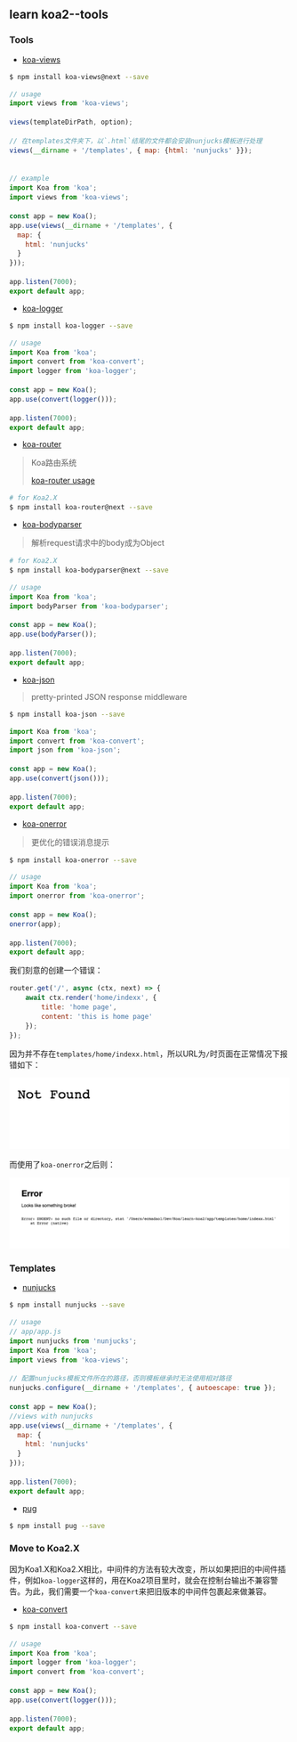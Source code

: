 ## learn koa2--tools

### Tools

- [koa-views](https://github.com/queckezz/koa-views/)

```bash
$ npm install koa-views@next --save
```

```javascript
// usage
import views from 'koa-views';

views(templateDirPath, option);

// 在templates文件夹下，以`.html`结尾的文件都会安装nunjucks模板进行处理
views(__dirname + '/templates', { map: {html: 'nunjucks' }});


// example
import Koa from 'koa';
import views from 'koa-views';

const app = new Koa();
app.use(views(__dirname + '/templates', {
  map: {
    html: 'nunjucks'
  }
}));

app.listen(7000);
export default app;
```

- [koa-logger](https://github.com/koajs/logger)

```bash
$ npm install koa-logger --save
```

```javascript
// usage
import Koa from 'koa';
import convert from 'koa-convert';
import logger from 'koa-logger';

const app = new Koa();
app.use(convert(logger()));

app.listen(7000);
export default app;
```

- [koa-router](https://github.com/alexmingoia/koa-router/tree/master)

> Koa路由系统
> 
> [koa-router usage](https://github.com/ecmadao/Coding-Guide/blob/master/Notes/NodeJS/KOA/learn%20koa2--router.md)

```bash
# for Koa2.X
$ npm install koa-router@next --save
```

- [koa-bodyparser](https://github.com/koajs/bodyparser)

> 解析request请求中的body成为Object

```bash
# for Koa2.X
$ npm install koa-bodyparser@next --save
```

```javascript
// usage
import Koa from 'koa';
import bodyParser from 'koa-bodyparser';

const app = new Koa();
app.use(bodyParser());

app.listen(7000);
export default app;
```

- [koa-json](https://github.com/koajs/json)

> pretty-printed JSON response middleware

```bash
$ npm install koa-json --save
```

```javascript
import Koa from 'koa';
import convert from 'koa-convert';
import json from 'koa-json';

const app = new Koa();
app.use(convert(json()));

app.listen(7000);
export default app;
```

- [koa-onerror]()

> 更优化的错误消息提示

```bash
$ npm install koa-onerror --save
```

```javascript
// usage
import Koa from 'koa';
import onerror from 'koa-onerror';

const app = new Koa();
onerror(app);

app.listen(7000);
export default app;
```

我们刻意的创建一个错误：

```javascript
router.get('/', async (ctx, next) => {
    await ctx.render('home/indexx', {
        title: 'home page',
        content: 'this is home page'
    });
});
```

因为并不存在`templates/home/indexx.html`，所以URL为`/`时页面在正常情况下报错如下：

![without koa-onerror](../../../image/koa/without-koa-onerror.png)

而使用了`koa-onerror`之后则：

![with koa-onerror](../../../image/koa/with-koa-onerror.png)

### Templates

- [nunjucks](https://github.com/mozilla/nunjucks)

```bash
$ npm install nunjucks --save
```

```javascript
// usage
// app/app.js
import nunjucks from 'nunjucks';
import Koa from 'koa';
import views from 'koa-views';

// 配置nunjucks模板文件所在的路径，否则模板继承时无法使用相对路径
nunjucks.configure(__dirname + '/templates', { autoescape: true });

const app = new Koa();
//views with nunjucks
app.use(views(__dirname + '/templates', {
  map: {
    html: 'nunjucks'
  }
}));

app.listen(7000);
export default app;
```

- [pug](https://github.com/pugjs/pug)

```bash
$ npm install pug --save
```

### Move to Koa2.X

因为Koa1.X和Koa2.X相比，中间件的方法有较大改变，所以如果把旧的中间件插件，例如`koa-logger`这样的，用在Koa2项目里时，就会在控制台输出不兼容警告。为此，我们需要一个`koa-convert`来把旧版本的中间件包裹起来做兼容。

- [koa-convert](https://github.com/koajs/convert)

```bash
$ npm install koa-convert --save
```

```javascript
// usage
import Koa from 'koa';
import logger from 'koa-logger';
import convert from 'koa-convert';

const app = new Koa();
app.use(convert(logger()));

app.listen(7000);
export default app;
```
